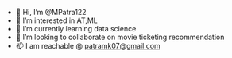 - 👋 Hi, I’m @MPatra122
- 👀 I’m interested in AT,ML
- 🌱 I’m currently learning data science
- 💞️ I’m looking to collaborate on movie ticketing recommendation
- 📫 I am reachable @ patramk07@gmail.com

<!---
MPatra122/MPatra122 is a ✨ special ✨ repository because its `README.md` (this file) appears on your GitHub profile.
You can click the Preview link to take a look at your changes.
--->
